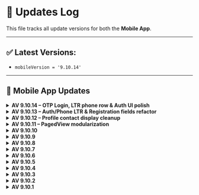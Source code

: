 # 🔄 Updates Log

This file tracks all update versions for both the **Mobile App**.

---

## ✅ Latest Versions:
- `mobileVersion = '9.10.14'`
---

## 📱 Mobile App Updates


<details>
<summary><strong>AV 9.10.14 – OTP Login, LTR phone row & Auth UI polish</strong></summary>

### APIs (new)
- **POST** `/auth/send-otp` — Sends an OTP to the provided phone.
  - **Request (JSON)**: `{ "phone": string, "country_code": string, "identity_matrix": string, "temp_user_id": string }`
  - **Expected**: `200 OK` with `{ result, message, ... }`
  - **Errors**: `400/422` (validation), `401/429` (auth/rate limit)
- **POST** `/auth/verify-otp` — Verifies the OTP and logs the user in.
  - **Request (JSON)**: `{ "phone": string, "country_code": string, "otp_code": string, "identity_matrix": string, "temp_user_id": string, "device_info"?: object }`
  - **Expected**: `200 OK` with `LoginResponse` payload
  - **Errors**: `400/422` for invalid code

### UI/UX
- New **OTP** login provider (visible when `login_with_otp=1`).
- Phone input row is now **forced LTR** across locales.
- Unified third-party login icons via `LoginWith3rd` widget.
- Auth container uses `AlignmentDirectional` / `PositionedDirectional` and removes the outer `Directionality`.

### Settings
- Added `allowOTPLogin` and aggregated getter `otherLogins` in `BusinessSettingsData`.

### Notes
- No breaking changes to existing endpoints.
- Store update: **no** (feature addition only).
</details>




<details>
<summary><strong>AV 9.10.13 – Auth/Phone LTR & Registration fields refactor</strong></summary>

### UI/UX
- Phone input row now enforced as **LTR** regardless of app locale.
- Registration form fields refactored into a reusable `_SignUpField` to reduce duplication and keep consistent styling.

### Tech
- Reused existing input decorations, theme, and phone input widget.
- No API changes.

### Notes
- Requires Flutter version supporting `Column(spacing:)`; otherwise, replace with `SizedBox` spacing.
</details>


<details>
<summary><strong>AV 9.10.12 – Profile contact display cleanup</strong></summary>

### UI/UX
- **Profile**: prefer showing **Phone** if available; fallback to **Email**.
- **Profile Edit**: hide **Phone** block when empty; hide **Email** block when empty (no more empty fields).

### Infra / Widgets
- Reused existing `CustomInternationalPhoneNumberInput` and current input decorations/shadows.

### Notes
- No API changes.
- No store updates required.
</details>


<details>
<summary><strong>AV 9.10.11 – PagedView modularization</strong></summary>

### Infra / Widgets
- Split monolithic PagedView into separate files:
  - `lib/custom/paged_view/models/page_result.dart`
  - `lib/custom/paged_view/paged_view.dart`
  - `lib/helpers/grid_responsive.dart`
- Updated imports in:
  - `lib/screens/product/top_selling_products.dart`
  - `lib/screens/wholesales_screen.dart`
- UX/Perf: load-more triggers at bottom edge; prefetch when first page doesn't fill viewport.

### Notes
- No API changes.
- No store updates required.
</details>


<details>
<summary><strong>AV 9.10.10</strong></summary>

### Stability & Null-Safety
- **ClassifiedAdsResponse**: resilient JSON parsing (nullable `links`/`meta`, strict `success`, empty list when `data` isn't a List).
- **UserInfoResponse**: same guards; strict boolean `success`.
- **ProfileRepository.getUserInfoResponse()**: return type → `UserInfoResponse` (was `dynamic`).
- **My Classified Ads**: null-safe checks before accessing first element.
- **Guest Checkout / Map**: null-safe `animateCamera` with controller existence check.
- **Profile screen**: show Classifieds entry only if feature enabled **and** user is logged in.

### Notes
- **No API changes** → _no MUST UPDATE_ for server.
- Suggested app version: `9.10.10+91010`.
</details>


<details>
<summary><strong>AV 9.10.9</strong></summary>

### Widgets / Infra
- New generic **`PagedView<T>`** with infinite scroll, pull-to-refresh, and flexible layouts (**list / grid / masonry**).
- Supports `preloadTriggerFraction`, custom `itemBuilder`, `loadingItemBuilder`, `emptyBuilder`, and scroll `physics`.
- Grid tuning via `gridCrossAxisCount`, `gridAspectRatio`, `gridMainAxisExtent`. Sliver-based for performance.

### Product Screens
- **TopSellingProducts** migrated to `PagedView<Product>`; single-shot fetch (`hasMore=false`), masonry 2-col, shimmer placeholders.
- **Wholesale** screen migrated to `PagedView<Product>` with real paging via `getWholesaleProducts(page)`; shimmer while loading more.
- Wholesale badge now shows **only if**: wholesale addon installed **and** `BusinessSettingsData.showWholesaleLabel` is true.

### Models
- `BusinessSettingsData`: add `showWholesaleLabel` (maps backend key `wholesale_lable == "1"`).
- `ProductMiniResponse`: `success` -> **required non-nullable bool**; JSON parsed with `json["success"] == true`.

### UI
- `ShimmerHelper`: add `loadingItemBuilder(int index)` helper.
- `MyTheme`: normalize color fields; prefer `const` where safe.

### Notes
- **No API endpoint changes** → _no MUST UPDATE_ for server.
- Suggested app version: `9.10.9+91009`.
</details>


<details>
<summary><strong>AV 9.10.8</strong></summary>

### Config
- **RAW_BASE_URL** now points to local dev server: `http://192.168.100.200:8080/devef` (dynamic domain commented).  
  ⚠️ Dev-only — revert before production.

### Repository / API
- `getWholesaleProducts` now accepts `int page` and calls `/wholesale/all-products?page={page}`.

### Wholesale Screen
- Implemented **pagination + infinite scroll** (prefetch at ~70%), **pull-to-refresh**, and **shimmer** placeholders while loading more.
- Replaced `FutureBuilder` with state-driven flow (`page`, `_isLoading`, `_isLoadingMore`, `_hasMoreProducts`).
- Fixed item count/index issues; proper controller disposal; extracted `AppBar` builder.

### Product Details
- **pkg price** line: show strikethrough **only if discounted** (`firstPrice != price`) to avoid false strikes.

### Notes
- Suggested app version: `9.10.8+91008`.
</details>


<details>
<summary><strong>AV 9.10.7</strong></summary>

### Android
- AGP → **8.1.1** (settings.gradle).
- Temporarily use **debug signing** for `release` (testing only).
- Ensure **AndroidX** & **Jetifier** enabled.

### iOS
- `firebase_core` → **3.15.2**, `firebase_messaging` → **15.2.10**.
- Added `geolocator_apple`, `sms_autofill`.

### Dependencies
- Added: `geolocator`, `geolocator_android`.
- Updates: `go_router` **16.1.0**, `http` **1.5.0**, `google_maps_flutter*`, `webview_flutter*`, `shared_preferences_android`, etc.

### Location & Maps
- New `HandlePermissions.getCurrentLocation()` (Geolocator) with denied/forever/service-off handling.
- Map: auto-center to GPS if no coords, **myLocationEnabled**, recenter **FAB**, smooth camera, safer placemark try/catch.

### UI/UX
- `Btn.basic`: new `isLoading` (disables press + themed disabled color).
- Loading bar height **36 → 40**.
- Map pin tinted with theme; action bar lifted to avoid FAB overlap.

### Notes
- Suggest `version: 9.10.7+91007` in `pubspec.yaml`.
- **Before production**: restore `release { signingConfig signingConfigs.release }`.
</details>



<details>
<summary><strong>AV 9.10.6</strong></summary>

- Improved shared value loading (`user_id`, `is_logged_in`) in `main.dart`.
- Added conditional headers (`user_id`, `device_info`) to Business Settings API.
- Added error handling to `getProductDetails()` with translated fallback message.
- Handled product detail API failure:
  - Added `errorMessage` state.
  - Displayed `CustomErrorWidget` on failure.
  - Prevented rendering of bottom app bar when product is invalid.
- Handled seller image failure using `imageErrorBuilder`.
- Fixed wishlist logic with proper boolean check.
- Conditionally rendered flash deal in profile screen.
- Marked review submit failures with `isError: true`.

</details>


<details>
<summary><strong>AV 9.10.5</strong></summary>

- Added a `Loading.isLoading` getter to prevent showing duplicate loading dialogs.
- Improved **loading behavior** during:
  - Registration
  - Adding a new address
- Integrated `OneContext` for global context handling in registration and address flows.
- Fixed potential null/empty issues with the email field during sign-up.
- Enhanced `commonHeader` to include `Authorization` header if access token is available.
- Ensured cart data is fetched when returning to home screen via `HomePresenter`.
- Improved UI consistency by calling `reset()` before re-fetching home data.

</details>


<details>
<summary><strong>AV 9.10.4</strong></summary>

- Integrated **sms_autofill** package to support automatic SMS code detection during password reset.
- Updated password reset flow:
  - `getPasswordForgetResponse()` now requires `app_signature`.
  - Auto-fills OTP code using `CodeAutoFill` and `TextFieldPinAutoFill`.
- Extended OTP timer duration from 20 to 90 seconds.
- Fixed minor formatting issues and improved error handling in password reset process.
- Added safety around `device_info` usage with better spacing and conditionals.

</details>


<details>
<summary><strong>AV 9.10.3</strong></summary>

- Added a confirmation dialog when changing the default address if **sellerWiseShipping** is enabled, warning users that the cart will be cleared.
- Integrated `ShippingInfo` screen dynamically based on business setting instead of always using `SelectAddress`.
- Enhanced safety by switching from `double.parse()` to `double.tryParse()` in the `ShippingCostResponse` model to prevent crashes.
- Added new localization key: `change_default_address_make_cart_empty` (Arabic + English).

</details>


<details>
<summary><strong>AV 9.10.2</strong></summary>

- Implemented a new layout and functionality for the **wholesale** system across the entire app.
- Improved user experience on the product details screen.
</details>


<details>
<summary><strong>AV 9.10.1</strong></summary>

- Fixed a login issue that occurred under poor network conditions.
- Improved automatic language loading from the server.
</details>